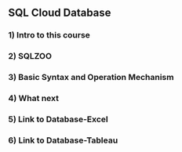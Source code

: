 ## SQL Cloud Database

### 1) Intro to this course

### 2) SQLZOO

### 3) Basic Syntax and Operation Mechanism

### 4) What next

### 5) Link to Database-Excel

### 6) Link to Database-Tableau
